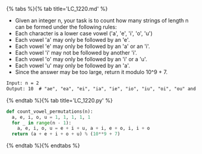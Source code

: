 {% tabs %}{% tab title='LC_1220.md' %}

* Given an integer n, your task is to count how many strings of length n can be formed under the following rules:
* Each character is a lower case vowel ('a', 'e', 'i', 'o', 'u')
* Each vowel 'a' may only be followed by an 'e'.
* Each vowel 'e' may only be followed by an 'a' or an 'i'.
* Each vowel 'i' may not be followed by another 'i'.
* Each vowel 'o' may only be followed by an 'i' or a 'u'.
* Each vowel 'u' may only be followed by an 'a'.
* Since the answer may be too large, return it modulo 10^9 + 7.

```txt
Input: n = 2
Output: 10  # "ae", "ea", "ei", "ia", "ie", "io", "iu", "oi", "ou" and "ua".
```

{% endtab %}{% tab title='LC_1220.py' %}

```py
def count_vowel_permutations(n):
  a, e, i, o, u = 1, 1, 1, 1, 1
  for _ in range(n - 1):
    a, e, i, o, u = e + i + u, a + i, e + o, i, i + o
  return (a + e + i + o + u) % (10**9 + 7)
```

{% endtab %}{% endtabs %}
